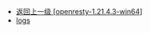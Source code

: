 - [返回上一级 [openresty-1.21.4.3-win64]](page/服务部署/Nginx/模板/nginx-1.24.0/Openresty/openresty-1.21.4.3-win64/)
- [logs](page/服务部署/Nginx/模板/nginx-1.24.0/Openresty/openresty-1.21.4.3-win64/logs/)
